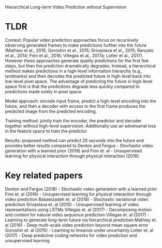 Hierarchical Long-term Video Prediction without Supervision

# TLDR
Context: Popular video prediction approaches focus on recursively observing generated frames to 
make predictions further into the future (Mathieu et al., 2016; 
Goroshin et al., 2015; Srivastava et al., 2015; Ranzato et al., 2014; Finn et al., 2016; 
Villegas et al., 2017a; Lotter et al., 2017). However these approaches generate quality predictions
for the first few steps, but then the prediction dramatically degrades. Instead, a hierarchical
 method makes predictions in a high-level information hierarchy (e.g., landmarks) and then
decodes the predicted future in high-level back into low-level pixel space. The advantage
of predicting the future in high-level space first is that the predictions degrade less
quickly compared to predictions made solely in pixel space. 

Model approach: encode input frame, predict a high-level encoding into the future, and then a decoder
with access to the first frame produces the predicted image from the predicted encoding.

Training method: jointly train the encoder, the predictor and decoder together without 
high-level supervision. Additionally use an adversarial loss in the feature space to 
train the predictor.

Results: proposed method can predict 20 seconds into the future and provides better
results compared to Denton and Fergus - Stochastic video generation with a learned prior (2018)
 and Finn et. al - Unsupervised learning for physical interaction through physical interaction
 (2016).

# Key related papers
Denton and Fergus (2018) -  Stochastic video generation with a learned prior
Finn et. al (2016) - Unsupervised learning for physical interaction through video prediction
Babaeizadeh et. al (2018) - Stochastic variational video prediction
Srivastava et. al (2015) - Unsupervised learning of video representations using LSTMs
Villegas et. al (2017) -  Decomposing motion and content for natural video sequence prediction
Villegas et. al (2017) - Learning to generate long-term future via hierarchical prediction
Mathiey et. al (2016) - Deep multi-scale video prediction beyond mean square error
Goroshin et. al (2015) - Learning to linearize under uncertainty
Lotter et. al (2017) - Deep predictive coding networks for video prediction and unsupervised
learning
